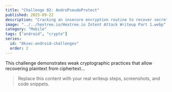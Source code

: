 ```yaml
---
title: "Challenge 02: AndroPseudoProtect"
published: 2025-09-22
description: "Cracking an insecure encryption routine to recover secrets."
image: "../../hextree.io/Hextree.io Intent Attack Writeup Part 1.webp"
category: "Mobile"
tags: ["android", "crypto"]
series:
  id: "8ksec-android-challenges"
  order: 2
---
```


This challenge demonstrates weak cryptographic practices that allow recovering plaintext from ciphertext...

> Replace this content with your real writeup steps, screenshots, and code snippets.
